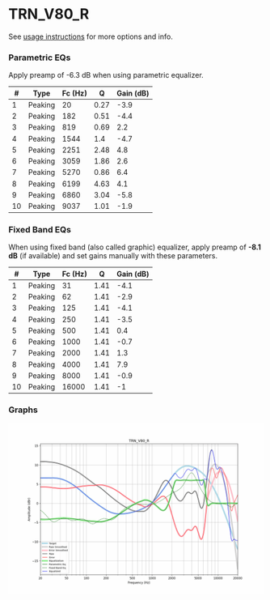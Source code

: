 # TRN_V80_R
See [usage instructions](https://github.com/jaakkopasanen/AutoEq#usage) for more options and info.

### Parametric EQs
Apply preamp of -6.3 dB when using parametric equalizer.

|   # | Type    |   Fc (Hz) |    Q |   Gain (dB) |
|-----|---------|-----------|------|-------------|
|   1 | Peaking |        20 | 0.27 |        -3.9 |
|   2 | Peaking |       182 | 0.51 |        -4.4 |
|   3 | Peaking |       819 | 0.69 |         2.2 |
|   4 | Peaking |      1544 | 1.4  |        -4.7 |
|   5 | Peaking |      2251 | 2.48 |         4.8 |
|   6 | Peaking |      3059 | 1.86 |         2.6 |
|   7 | Peaking |      5270 | 0.86 |         6.4 |
|   8 | Peaking |      6199 | 4.63 |         4.1 |
|   9 | Peaking |      6860 | 3.04 |        -5.8 |
|  10 | Peaking |      9037 | 1.01 |        -1.9 |

### Fixed Band EQs
When using fixed band (also called graphic) equalizer, apply preamp of **-8.1 dB** (if available) and set gains manually with these parameters.

|   # | Type    |   Fc (Hz) |    Q |   Gain (dB) |
|-----|---------|-----------|------|-------------|
|   1 | Peaking |        31 | 1.41 |        -4.1 |
|   2 | Peaking |        62 | 1.41 |        -2.9 |
|   3 | Peaking |       125 | 1.41 |        -4.1 |
|   4 | Peaking |       250 | 1.41 |        -3.5 |
|   5 | Peaking |       500 | 1.41 |         0.4 |
|   6 | Peaking |      1000 | 1.41 |        -0.7 |
|   7 | Peaking |      2000 | 1.41 |         1.3 |
|   8 | Peaking |      4000 | 1.41 |         7.9 |
|   9 | Peaking |      8000 | 1.41 |        -0.9 |
|  10 | Peaking |     16000 | 1.41 |        -1   |

### Graphs
![](./TRN_V80_R.png)
